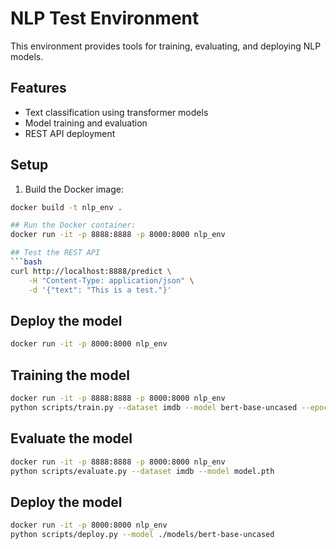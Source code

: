 # NLP Test Environment

This environment provides tools for training, evaluating, and deploying NLP models.

## Features
- Text classification using transformer models
- Model training and evaluation
- REST API deployment

## Setup
1. Build the Docker image:
```bash
docker build -t nlp_env .

## Run the Docker container:
docker run -it -p 8888:8888 -p 8000:8000 nlp_env

## Test the REST API
```bash
curl http://localhost:8888/predict \
    -H "Content-Type: application/json" \
    -d '{"text": "This is a test."}'
```

## Deploy the model
```bash
docker run -it -p 8000:8000 nlp_env
```
## Training the model
```bash
docker run -it -p 8888:8888 -p 8000:8000 nlp_env
python scripts/train.py --dataset imdb --model bert-base-uncased --epochs 3 --batch_size 16
```

## Evaluate the model
```bash
docker run -it -p 8888:8888 -p 8000:8000 nlp_env
python scripts/evaluate.py --dataset imdb --model model.pth
```
## Deploy the model
```bash
docker run -it -p 8000:8000 nlp_env
python scripts/deploy.py --model ./models/bert-base-uncased
```